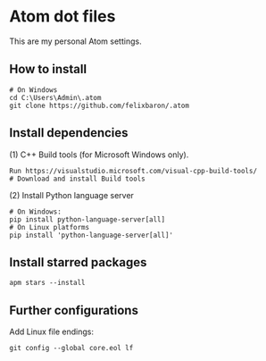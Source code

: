 # Atom dot files

This are my personal Atom settings.

## How to install

```Shell
# On Windows
cd C:\Users\Admin\.atom
git clone https://github.com/felixbaron/.atom
```

## Install dependencies

(1) C++ Build tools (for Microsoft Windows only).

```Shell
Run https://visualstudio.microsoft.com/visual-cpp-build-tools/
# Download and install Build tools
```

(2) Install Python language server

```Shell
# On Windows:
pip install python-language-server[all]
# On Linux platforms
pip install 'python-language-server[all]'
```

## Install starred packages

```Shell
apm stars --install
```

## Further configurations

Add Linux file endings:

```Shell
git config --global core.eol lf
```
